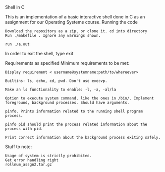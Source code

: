 Shell in C

This is an implementation of a basic interactive shell done in C as an assignment for our Operating Systems course.
Running the code

    Download the repository as a zip, or clone it. cd into directory
    Run ./makefile . Ignore any warnings shown.

    run ./a.out

In order to exit the shell, type exit

Requirements as specified
Minimum requirements to be met:

    Display requirement < username@systemname:path/to/whereever>

    Builtins: ls, echo, cd, pwd. Don't use execvp.

    Make an ls functionality to enable: -l, -a, -al/la

    Option to execute system command, like the ones in /bin/. Implement foreground, background processes. Should have arguments.

    pinfo. Prints information related to the running shell program process.

    pinfo pid should print the process related information about the process with pid.

    Print correct information about the background process exiting safely.

Stuff to note:

    Usage of system is strictly prohibited.
    Get error handling right
    rollnum_assgn2.tar.gz
